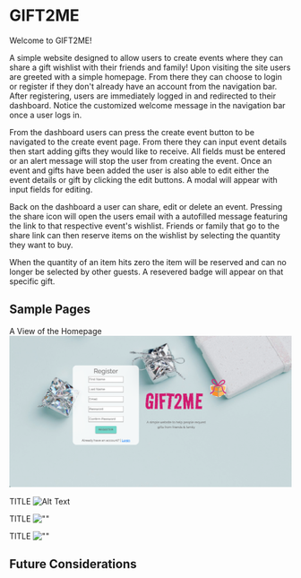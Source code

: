 # GIFT2ME

Welcome to GIFT2ME! 

A simple website designed to allow users to create events where they can share a gift wishlist with their friends and family!
Upon visiting the site users are greeted with a simple homepage. From there they can choose to login or register if they don't already have an account from the navigation bar.
After registering, users are immediately logged in and redirected to their dashboard. Notice the customized welcome message in the navigation bar once a user logs in.

From the dashboard users can press the create event button to be navigated to the create event page. From there they can input event details then start adding gifts they would like to receive.
All fields must be entered or an alert message will stop the user from creating the event.
Once an event and gifts have been added the user is also able to edit either the event details or gift by clicking the edit buttons.
A modal will appear with input fields for editing.

Back on the dashboard a user can share, edit or delete an event. Pressing the share icon will open the users email with a autofilled message featuring the link to that respective event's wishlist.
Friends or family that go to the share link can then reserve items on the wishlist by selecting the quantity they want to buy.

When the quantity of an item hits zero the item will be reserved and can no longer be selected by other guests.
A resevered badge will appear on that specific gift.

## Sample Pages
A View of the Homepage
!["Homepage"](https://github.com/NancyBoktor/GIFT2ME/blob/master/docs/homepage.png?raw=true)

TITLE
![Alt Text](https://github.com/NancyBoktor/GIFT2ME/blob/master/Front-End/public/home-page.gif?raw=true)

TITLE
![""](url)

TITLE
![""](url)

## Future Considerations

    
